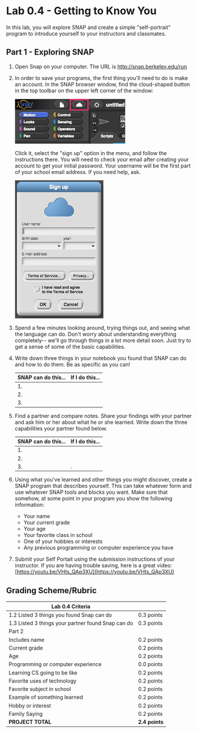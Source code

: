 # Lab 0.4 - Getting to Know You

In this lab, you will explore SNAP and create a simple "self-portrait" program to introduce yourself to your instructors and classmates.

## Part 1 - Exploring SNAP

1. Open Snap on your computer.  The URL is http://snap.berkeley.edu/run

2.	In order to save your programs, the first thing you'll need to do is make an account. In the SNAP browser window, find the cloud-shaped button in the top toolbar on the upper left corner of the window:

    <img src="SnapCloud.png"  />

    Click it, select the "sign up" option in the menu, and follow the instructions there. You will need to check your email after creating your account to get your initial password.  Your username will be the first part of your school email address.  If you need help, ask.

    <img src="SnapSignUp.png"  />

3. Spend a few minutes looking around, trying things out, and seeing what the language can do. Don't worry about understanding everything completely-- we'll go through things in a lot more detail soon. Just try to get a sense of some of the basic capabilities.

4. Write down three things in your notebook you found that SNAP can do and how to do them. Be as specific as you can!

     | SNAP can do this...| If I do this... |
     | --- | --- |
     | 1.  |     |
     | 2.  |     |
     | 3.  |   |

5. Find a partner and compare notes.  Share your findings with your partner and ask him or her about what he or she learned.  Write down the three capabilities your partner found below.

     | SNAP can do this... | If I do this... |
     | --- | --- |
     | 1.  |     |
     | 2.  |     |
     | 3.  | .   |

6. Using what you've learned and other things you might discover, create a SNAP program that describes yourself. This can take whatever form and use whatever SNAP tools and blocks you want. Make sure that somehow, at some point in your program you show the following information:
    * Your name
    * Your current grade
    * Your age
    * Your favorite class in school
    * One of your hobbies or interests
    * Any previous programming or computer experience you have

7. Submit your Self Portait using the submission instructions of your instructor. If you are having trouble saving, here is a great video:  [https://youtu.be/VHts_QAp3XU](https://youtu.be/VHts_QAp3XU)
   
## Grading Scheme/Rubric

| **Lab 0.4 Criteria**                   |         |
| -------------------------------------- | -------------- |
| 1.2 Listed 3 things you found Snap can do                     | 0.3 points     |
| 1.3 Listed 3 things your partner found Snap can do            | 0.3 points     |
| Part 2                                                        |                |
| Includes name                                                 | 0.2 points     |
| Current grade                                                 | 0.2 points     |
| Age                                                           | 0.2 points     |
| Programming or computer experience                            | 0.0 points     |
| Learning CS going to be like                                  | 0.2 points     |
| Favorite uses of technology                                   | 0.2 points     |
| Favorite subject in school                                    | 0.2 points     |
| Example of something learned                                  | 0.2 points     |
| Hobby or interest                                             | 0.2 points     |
| Family Saying                                                 | 0.2 points     |
| **PROJECT TOTAL**                                             | **2.4 points** |

